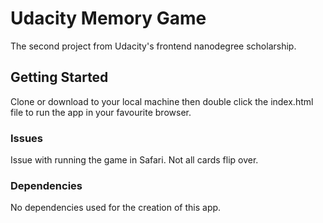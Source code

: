 # Udacity Memory Game

The second project from Udacity's frontend nanodegree scholarship.

## Getting Started

Clone or download to your local machine then double click the index.html file to run the app in your favourite browser.

### Issues

Issue with running the game in Safari. Not all cards flip over. 

### Dependencies

No dependencies used for the creation of this app.
